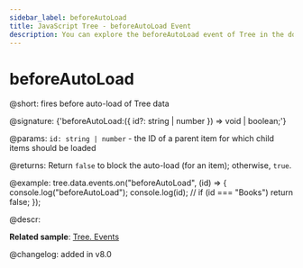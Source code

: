 ```yaml
---
sidebar_label: beforeAutoLoad
title: JavaScript Tree - beforeAutoLoad Event 
description: You can explore the beforeAutoLoad event of Tree in the documentation of the DHTMLX JavaScript UI library. Browse developer guides and API reference, try out code examples and live demos, and download a free 30-day evaluation version of DHTMLX Suite 7.
---
```


# beforeAutoLoad

@short: fires before auto-load of Tree data

@signature: {'beforeAutoLoad:({ id?: string | number }) => void | boolean;'}

@params:
`id: string | number` - the ID of a parent item for which child items should be loaded

@returns:
Return `false` to block the auto-load (for an item); otherwise, `true`.

@example:
tree.data.events.on("beforeAutoLoad", (id) => {
	console.log("beforeAutoLoad");
	console.log(id);
	// if (id === "Books") return false;
});

@descr:

**Related sample**: [Tree. Events](https://snippet.dhtmlx.com/vux1ye9g)

@changelog: added in v8.0

